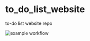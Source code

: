 # to_do_list_website
to-do list website repo

![example workflow](https://github.com/hpache/to_do_list_website/actions/workflows/python.yml/badge.svg)
